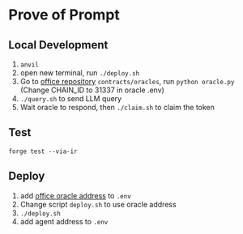 # Prove of Prompt

## Local Development

1. `anvil`
2. open new terminal, run `./deploy.sh`
3. Go to [office repository](https://github.com/galadriel-ai/contracts/) `contracts/oracles`, run `python oracle.py` (Change CHAIN_ID to 31337 in oracle .env)
4. `./query.sh` to send LLM query
5. Wait oracle to respond, then `./claim.sh` to claim the token

## Test

`forge test --via-ir`

## Deploy

1. add [office oracle address](https://docs.galadriel.com/oracle-address) to `.env`
2. Change script `deploy.sh` to use oracle address
3. `./deploy.sh`
4. add agent address to `.env`
